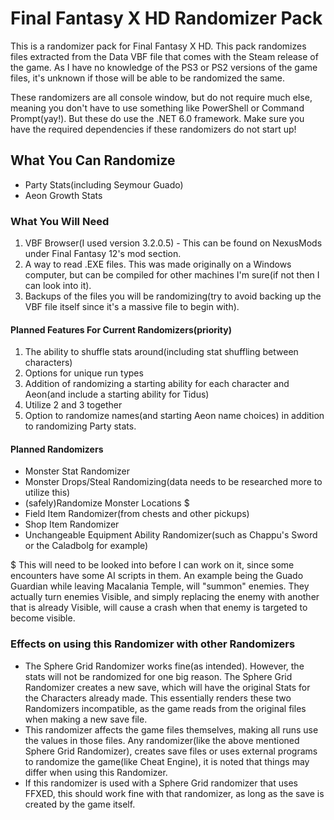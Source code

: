 # Final Fantasy X HD Randomizer Pack

This is a randomizer pack for Final Fantasy X HD. This pack randomizes files extracted from the Data VBF file that comes with the Steam release of the game. As I have no knowledge of the PS3 or PS2 versions of the game files, it's unknown if those will be able to be randomized the same.

These randomizers are all console window, but do not require much else, meaning you don't have to use something like PowerShell or Command Prompt(yay!). But these do use the .NET 6.0 framework. Make sure you have the required dependencies if these randomizers do not start up!

## What You Can Randomize

- Party Stats(including Seymour Guado)
- Aeon Growth Stats

### What You Will Need

1. VBF Browser(I used version 3.2.0.5) - This can be found on NexusMods under Final Fantasy 12's mod section.
2. A way to read .EXE files. This was made originally on a Windows computer, but can be compiled for other machines I'm sure(if not then I can look into it).
3. Backups of the files you will be randomizing(try to avoid backing up the VBF file itself since it's a massive file to begin with).

#### Planned Features For Current Randomizers(priority)

1. The ability to shuffle stats around(including stat shuffling between characters)
2. Options for unique run types
3. Addition of randomizing a starting ability for each character and Aeon(and include a starting ability for Tidus)
4. Utilize 2 and 3 together
5. Option to randomize names(and starting Aeon name choices) in addition to randomizing Party stats.

#### Planned Randomizers

- Monster Stat Randomizer
- Monster Drops/Steal Randomizing(data needs to be researched more to utilize this)
- (safely)Randomize Monster Locations $
- Field Item Randomizer(from chests and other pickups)
- Shop Item Randomizer
- Unchangeable Equipment Ability Randomizer(such as Chappu's Sword or the Caladbolg for example)

$ This will need to be looked into before I can work on it, since some encounters have some AI scripts in them. An example being the Guado Guardian while leaving Macalania Temple, will "summon" enemies. They actually turn enemies Visible, and simply replacing the enemy with another that is already Visible, will cause a crash when that enemy is targeted to become visible.


### Effects on using this Randomizer with other Randomizers

 - The Sphere Grid Randomizer works fine(as intended). However, the stats will not be randomized for one big reason. The Sphere Grid Randomizer creates a new save, which will have the original Stats for the Characters already made. This essentially renders these two Randomizers incompatible, as the game reads from the original files when making a new save file.
 - This randomizer affects the game files themselves, making all runs use the values in those files. Any randomizer(like the above mentioned Sphere Grid Randomizer), creates save files or uses external programs to randomize the game(like Cheat Engine), it is noted that things may differ when using this Randomizer.
 - If this randomizer is used with a Sphere Grid randomizer that uses FFXED, this should work fine with that randomizer, as long as the save is created by the game itself.
